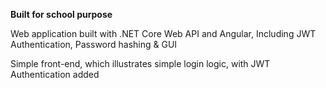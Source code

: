 **Built for school purpose**

Web application built with .NET Core Web API and Angular, Including JWT Authentication, Password hashing & GUI

Simple front-end, which illustrates simple login logic, with JWT Authentication added

